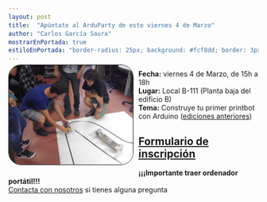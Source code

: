 ```yaml
---
layout: post
title:  "Apúntate al ArduParty de este viernes 4 de Marzo"
author: "Carlos García Saura"
mostrarEnPortada: true
estiloEnPortada: "border-radius: 25px; background: #fcf8dd; border: 3px solid #fcdb05; padding: 20px; width: 90%;"
---
```


<img style="float: left; position: relative; top: -10px; border: 1px solid; margin-right: 10px; border-radius: 25px;" src="/actividades/2014_ArduParty/fotos/2014-09-19 11.53.34.jpg" width="250px">

**Fecha:** viernes 4 de Marzo, de 15h a 18h  
**Lugar:** Local B-111 (Planta baja del edificio B)  
**Tema:** Construye tu primer printbot con Arduino ([ediciones anteriores](/actividades/2014_ArduParty/))

[Formulario de **inscripción**](https://docs.google.com/forms/d/15JNWCaRu0UmlD91FGwoYwTr4CO1n2xcxikPCxwO3AZ0/viewform)  
--

**¡¡¡Importante traer ordenador portátil!!!**  
[Contacta con nosotros](/contacto) si tienes alguna pregunta

